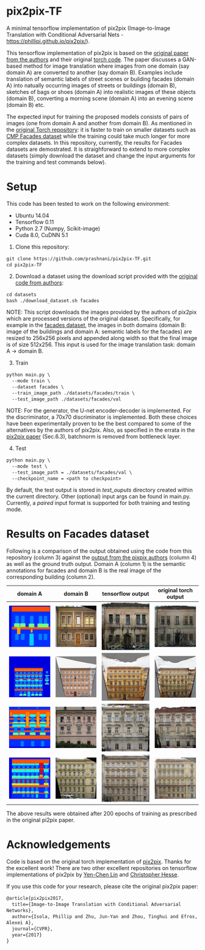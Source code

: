 # pix2pix-TF
A minimal tensorflow implementation of pix2pix (Image-to-Image Translation with Conditional Adversarial Nets - https://phillipi.github.io/pix2pix/).

This tensorflow implementation of pix2pix is based on the [original paper from the authors](https://arxiv.org/pdf/1611.07004.pdf) and their original [torch code](https://github.com/phillipi/pix2pix). The paper discusses a GAN-based method for image translation where images from one domain (say domain A) are converted to another (say domain B). Examples include translation of semantic labels of street scenes or building facades (domain A) into natually occurring images of streets or buildings (domain B), sketches of bags or shoes (domain A) into realistic images of these objects (domain B), converting a morning scene (domain A) into an evening scene (domain B) etc.

The expected input for training the proposed models consists of pairs of images (one from domain A and another from domain B). As mentioned in the [original Torch repository](https://github.com/phillipi/pix2pix): it is faster to train on smaller datasets such as [CMP Facades dataset](http://cmp.felk.cvut.cz/~tylecr1/facade/) while the training could take much longer for more complex datasets. In this repository, currently, the results for Facades datasets are demostrated. It is straighforward to extend to more complex datasets (simply download the dataset and change the input arguments for the training and test commands below). 

# Setup

This code has been tested to work on the following environment:
- Ubuntu 14.04
- Tensorflow 0.11
- Python 2.7 (Numpy, Scikit-image)
- Cuda 8.0, CuDNN 5.1

1. Clone this repository:
```
git clone https://github.com/prashnani/pix2pix-TF.git
cd pix2pix-TF
```
2. Download a dataset using the download script provided with the [original code from authors](https://github.com/phillipi/pix2pix/blob/master/datasets/download_dataset.sh):
```
cd datasets
bash ./download_dataset.sh facades
```
NOTE: This script downloads the images provided by the authors of pix2pix which are processed versions of the original dataset. Specifically, for example in the [facades dataset](http://cmp.felk.cvut.cz/~tylecr1/facade/), the images in both domains (domain B: image of the buildings and domain A: semantic labels for the facades) are resized to 256x256 pixels and appended along width so that the final image is of size 512x256. This input is used for the image translation task: domain A -> domain B.

3. Train 
```
python main.py \
  --mode train \
  --dataset facades \
  --train_image_path ./datasets/facades/train \
  --test_image_path ./datasets/facades/val
```
NOTE: For the generator, the U-net encoder-decoder is implemented. For the discriminator, a 70x70 discriminator is implemented. Both these choices have been experimentally proven to be the best compared to some of the alternatives by the authors of pix2pix. Also, as specified in the errata in the [pix2pix paper](https://arxiv.org/pdf/1611.07004.pdf) (Sec.6.3), batchnorm is removed from bottleneck layer. 

4. Test
```
python main.py \
  --mode test \ 
  --test_image_path = ./datasets/facades/val \
  --checkpoint_name = <path to checkpoint>
```
By default, the test output is stored in *test_ouputs* directory created within the current directory. Other (optional) input args can be found in main.py. Currently, a *paired* input format is supported for both training and testing mode.

# Results on Facades dataset

Following is a comparison of the output obtained using the code from this repository (column 3) against the [output from the pixpix authors](https://phillipi.github.io/pix2pix/images/index_facades2_loss_variations.html) (column 4) as well as the ground truth output. Domain A (column 1) is the semantic annotations for facades and domain B is the real image of the corresponding building (column 2).

| domain A | domain B | tensorflow output | original torch output |
| --- | --- | --- | --- |
| <img src="images/1_realA.png" width="256px"> | <img src="images/1_realB.png" width="256px"> | <img src="images/1_test_output_fakeB.png" width="256px"> | <img src="images/1-torch-fakeB.jpg" width="256px"> |
| <img src="images/13_realA.png" width="256px"> | <img src="images/13_realB.png" width="256px"> | <img src="images/13_test_output_fakeB.png" width="256px"> | <img src="images/13-torch-fakeB.jpg" width="256px"> |
| <img src="images/39_realA.png" width="256px"> | <img src="images/39_realB.png" width="256px"> | <img src="images/39_test_output_fakeB.png" width="256px"> | <img src="images/39-torch-fakeB.jpg" width="256px"> |
| <img src="images/70_realA.png" width="256px"> | <img src="images/70_realB.png" width="256px"> | <img src="images/70_test_output_fakeB.png" width="256px"> | <img src="images/70-torch-fakeB.jpg" width="256px"> |

The above results were obtained after 200 epochs of training as prescribed in the original pi2pix paper. 

# Acknowledgements
Code is based on the original torch implementation of [pix2pix](https://github.com/phillipi/pix2pix). Thanks for the excellent work! There are two other excellent repositories on tensorflow implementations of pix2pix by [Yen-Chen Lin](https://github.com/yenchenlin/pix2pix-tensorflow) and [Christopher Hesse](https://github.com/affinelayer/pix2pix-tensorflow). 

If you use this code for your research, please cite the original pix2pix paper:
```
@article{pix2pix2017,
  title={Image-to-Image Translation with Conditional Adversarial Networks},
  author={Isola, Phillip and Zhu, Jun-Yan and Zhou, Tinghui and Efros, Alexei A},
  journal={CVPR},
  year={2017}
}
```
